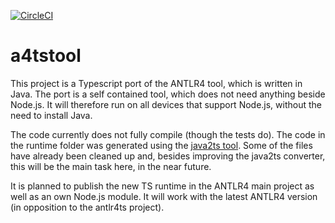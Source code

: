[![CircleCI](https://circleci.com/gh/mike-lischke/a4tstool/tree/master.svg?style=svg)](https://circleci.com/gh/mike-lischke/a4tstool/tree/master)

# **a4tstool**

This project is a Typescript port of the ANTLR4 tool, which is written in Java. The port is a self contained tool, which does not need anything beside Node.js. It will therefore run on all devices that support Node.js, without the need to install Java.

The code currently does not fully compile (though the tests do). The code in the runtime folder was generated using the [java2ts tool](https://github.com/mike-lischke/java2typescript). Some of the files have already been cleaned up and, besides improving the java2ts converter, this will be the main task here, in the near future.

It is planned to publish the new TS runtime in the ANTLR4 main project as well as an own Node.js module. It will work with the latest ANTLR4 version (in opposition to the antlr4ts project).
